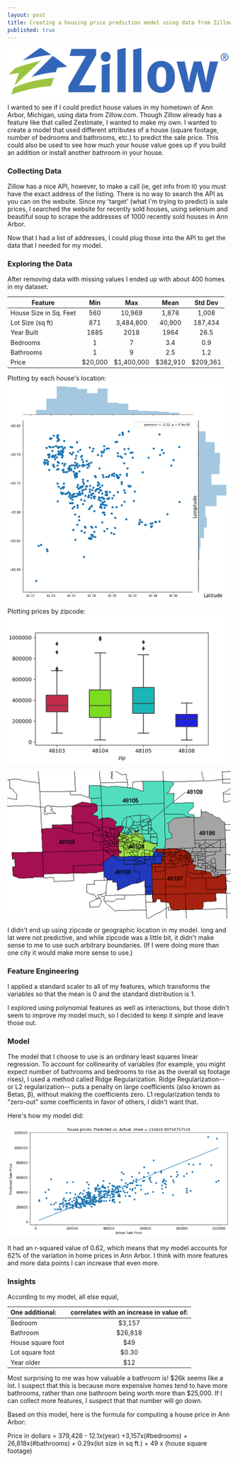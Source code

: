 ```yaml
---
layout: post
title: Creating a housing price prediction model using data from Zillow.com
published: true
---
```

![zillow](https://raw.githubusercontent.com/10brink/10brink.github.io/master/Zillow-logo.jpg)

I wanted to see if I could predict house values in my hometown of Ann Arbor, Michigan, using data from Zillow.com. Though Zillow already has a feature like that called Zestimate, I wanted to make my own. I wanted to create a model that used different attributes of a house (square footage, number of bedrooms and bathrooms, etc.) to predict the sale price. This could also be used to see how much your house value goes up if you build an addition or install another bathroom in your house.  

### Collecting Data

Zillow has a nice API, however, to make a call (ie, get info from it) you must have the exact address of the listing. There is no way to search the API as you can on the website. Since my 'target' (what I'm trying to predict) is sale prices, I searched the website for recently sold houses, using selenium and beautiful soup to scrape the addresses of 1000 recently sold houses in Ann Arbor. 

Now that I had a list of addresses, I could plug those into the API to get the data that I needed for my model. 

### Exploring the Data

After removing data with missing values I ended up with about 400 homes in my dataset. 

|   Feature    | Min| Max  | Mean   | Std Dev|
| ------|:------:|:-------:| :-----:| :-----: |
| House Size in Sq. Feet | 560 | 10,969 | 1,876 | 1,008|
| Lot Size (sq ft)     | 871    |   3,484,800 | 40,900 | 187,434 |
| Year Built | 1885  |  2018 | 1964 | 26.5 |
|  Bedrooms     | 1| 7 | 3.4| 0.9 |
|  Bathrooms    | 1 | 9 | 2.5 | 1.2 | 
| Price | $20,000 | $1,400,000 |$382,910 | $209,361      |  


Plotting by each house's location:
![houses by long, lat](https://raw.githubusercontent.com/10brink/10brink.github.io/master/geoplot.png)

Plotting prices by zipcode:
![bplot by zipcode](https://raw.githubusercontent.com/10brink/10brink.github.io/master/bplot.jpg)

![AA zipcodes](https://raw.githubusercontent.com/10brink/10brink.github.io/master/aazip.gif)


I didn't end up using zipcode or geographic location in my model. long and lat were not predictive, and while zipcode was a little bit, it didn't make sense to me to use such arbitrary boundaries. (If I were doing more than one city it would make more sense to use.)

### Feature Engineering

I applied a standard scaler to all of my features, which transforms the variables so that the mean is 0 and the standard distribution is 1. 

I explored using polynomial features as well as interactions, but those didn't seem to improve my model much, so I decided to keep it simple and leave those out. 

### Model 

The model that I choose to use is an ordinary least squares linear regression. To account for collinearity of variables (for example, you might expect number of bathrooms and bedrooms to rise as the overall sq footage rises), I used a method called Ridge Regularization. Ridge Regularization-- or L2 regularization-- puts a penalty on large coefficients (also known as Betas, β), without making the coefficients zero. L1 regularization tends to "zero-out" some coefficients in favor of others, I didn't want that. 

Here's how my model did:

![prediction vs actual](https://raw.githubusercontent.com/10brink/10brink.github.io/master/housegraph.png)

It had an r-squared value of 0.62, which means that my model accounts for 62% of the variation in home prices in Ann Arbor. I think with more features and more data points I can increase that even more. 

### Insights
According to my model, all else equal,

| One additional: | correlates with an increase in value of:   |
| :--- |:----:|
| Bedroom|$3,157|
|Bathroom|$26,818|
|House square foot|$49|
|Lot square foot|$0.30|
|Year older|$12|

Most surprising to me was how valuable a bathroom is! $26k seems like a lot. I suspect that this is because more expensive homes tend to have more bathrooms, rather than one bathroom being worth more than $25,000. If I can collect more features, I suspect that that number will go down. 


Based on this model, here is the formula for computing a house price in Ann Arbor:

Price in dollars = 379,428 - 12.1x(year) +3,157x(#bedrooms) + 26,818x(#bathrooms) + 0.29x(lot size in sq ft.) + 49 x (house square footage)
